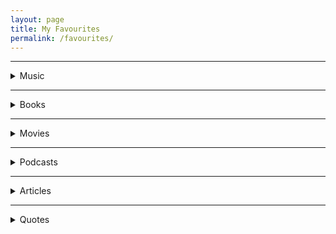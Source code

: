 ```yaml
---
layout: page
title: My Favourites
permalink: /favourites/
---
```


<hr>

<!-- Music -->
<div class="custom-details-card">
    <details class="custom-details">
    <summary class="custom-summary"> Music</summary>
    <!-- summary begin -->
    <div class="custom-images-style" >
        <div class="custom-overlay-container-blur">
            <a href="https://music.apple.com/us/album/blue-neighbourhood-deluxe/1389111732" ><img src="https://is1-ssl.mzstatic.com/image/thumb/Music124/v4/c5/3f/9d/c53f9d75-5755-77c1-7a1e-06d5da00c999/16UMGIM53730.rgb.jpg/600x600bb.webp" alt="Blue Neighbourhood | Troye Sivan | Pop · 2015"></a>
            <p class="custom-overlay-text">
            <b class="custom-bold">Blue Neighbourhood</b>
            <br>Troye Sivan<br>
            <i style="font-size:14px;">Pop · 2015</i></p>
        </div>
        <div class="custom-overlay-container-blur">
            <a href="https://music.apple.com/us/album/kamikaze/1434770366" ><img  src="https://is4-ssl.mzstatic.com/image/thumb/Music115/v4/58/f8/88/58f88801-2fc9-4600-a07f-425bb94315c8/00602577046223.rgb.jpg/300x300bb.webp" alt="Kamikaze | Eminem | Hip-Hop/Rap · 2018" ></a>
            <p class="custom-overlay-text">
            <b class="custom-bold">Kamikaze</b>
            <br>Eminem<br>
            <i style="font-size:14px;">Hip-Hop/Rap · 2018</i></p>
        </div>
        <div class="custom-overlay-container-blur">
            <a href="https://music.apple.com/us/album/i-dont-care/1464549183?i=1464549844" ><img src="https://is1-ssl.mzstatic.com/image/thumb/Music123/v4/ba/e2/2a/bae22a5e-c878-da64-0ecc-4a3584a1a139/190295411411.jpg/300x300bb.webp" alt="No.6 Collaborations Project | Ed Sheeran | Pop · 2019"></a>
            <p class="custom-overlay-text">
            <b class="custom-bold">No.6 Collaborations Project</b>
            <br>Ed Sheeran<br>
            <i style="font-size:14px;">Pop · 2019</i></p>
        </div>
        <div class="custom-overlay-container-blur">
            <a href="https://music.apple.com/us/album/the-20-20-experience-deluxe-version/1441493446" ><img src="https://is3-ssl.mzstatic.com/image/thumb/Music124/v4/5b/3b/db/5b3bdb72-9ace-82ed-ad25-37a021448ad2/886443854406.jpg/300x300bb.webp" alt="The 20/20 Experience | Justin Timberlake | Pop · 2019"></a>
            <p class="custom-overlay-text">
            <b class="custom-bold">The 20/20 Experience</b>
            <br>Justin Timberlake<br>
            <i style="font-size:14px;">Pop · 2019</i></p>
        </div>
        <div class="custom-overlay-container-blur">
            <a href="https://music.apple.com/us/album/burden/1548568952" ><img src="https://is2-ssl.mzstatic.com/image/thumb/Music124/v4/06/fa/1b/06fa1b0c-4b34-88ef-f383-b2a330d3f877/194690416361_cover.jpg/300x300bb.webp" alt="BURDEN | BONES | Hip-Hop/Rap · 2021"></a>
            <p class="custom-overlay-text">
            <b class="custom-bold">BURDEN</b>
            <br>BONES<br>
            <i style="font-size:14px;">Hip-Hop/Rap · 2021</i></p>
        </div>
        <div class="custom-overlay-container-blur">
            <a href="https://music.apple.com/us/album/all-eyez-on-me-remastered/6917199" ><img src="https://is1-ssl.mzstatic.com/image/thumb/Music125/v4/0c/3f/02/0c3f026d-72c8-953b-6f34-9566e45861fa/dj.lbjggise.jpg/600x600bb.webp" alt="All Eyez On Me | 2Pac | Hip-Hop/Rap · 1996"></a>
            <p class="custom-overlay-text">
            <b class="custom-bold">All Eyez On Me</b>
            <br>2Pac<br>
            <i style="font-size:14px;">Hip-Hop/Rap · 1996</i></p>
        </div>
        <div class="custom-overlay-container-blur">
            <a href="https://music.apple.com/us/album/dopamine/1440848871" ><img src="https://is4-ssl.mzstatic.com/image/thumb/Music125/v4/8b/81/d9/8b81d989-a31d-1ca7-1832-6052646bbfdc/00602547527653.rgb.jpg/600x600bb.webp" alt="Dopamine | BØRNS | Alternative · 2015"></a>
            <p class="custom-overlay-text">
            <b class="custom-bold">Dopamine</b>
            <br>BØRNS<br>
            <i style="font-size:14px;">Alternative · 2015</i></p>
        </div>
        <div class="custom-overlay-container-blur">
            <a href="https://music.apple.com/us/album/live-at-the-royal-albert-hall-ultra-hd-version/1545140321" ><img src="https://is1-ssl.mzstatic.com/image/thumb/Music114/v4/c2/5b/90/c25b9028-e639-669c-beb1-583b5b960009/886448988694.jpg/300x300bb.webp" alt="Live at the Royal Albert Hall | Bring Me The Horizon | Rock · 2020"></a>
            <p class="custom-overlay-text">
            <b class="custom-bold">Live at the Royal Albert Hall </b>
            <br>Bring Me The Horizon<br>
            <i style="font-size:14px;">Rock · 2020</i></p>
        </div>
        <div class="custom-overlay-container-blur">
            <a href="https://music.apple.com/us/album/tha-carter-iv-deluxe-edition/1440669184" ><img src="https://is2-ssl.mzstatic.com/image/thumb/Music115/v4/77/79/d9/7779d944-de6f-4dc3-b546-7fb482b1a6cd/11UMGIM26382.rgb.jpg/600x600bb.webp" alt="Tha Carter IV | Lil Wayne | Hip-Hop/Rap · 2020"></a>
            <p class="custom-overlay-text">
            <b class="custom-bold">Tha Carter IV</b>
            <br>Lil Wayne<br>
            <i style="font-size:14px;"></i>Hip-Hop/Rap · 2020</p>
        </div>
        <div class="custom-overlay-container-blur">
            <a href="https://music.apple.com/us/album/the-infamous/255342338" ><img src="https://is2-ssl.mzstatic.com/image/thumb/Music125/v4/b0/2f/97/b02f976b-be3c-8f63-491e-f6503aacde02/078636648026.jpg/600x600bb.webp" alt="The Infamous | Mobb Deep | Hip-Hop/Rap · 1995"></a>
            <p class="custom-overlay-text">
            <b class="custom-bold">The Infamous</b>
            <br>Mobb Deep<br>
            <i style="font-size:14px;">Hip-Hop/Rap · 1995</i></p>
        </div>
        <div class="custom-overlay-container-blur">
            <a href="https://music.apple.com/us/album/truth-is-a-beautiful-thing-deluxe/1217577315" ><img src="https://is4-ssl.mzstatic.com/image/thumb/Music122/v4/f2/c0/d1/f2c0d14b-c685-4c0b-233e-c0049e9d6b74/886446431284.jpg/600x600bb.webp" alt="Truth Is a Beautiful Thing | London Grammar | Alternative · 2017"></a>
            <p class="custom-overlay-text">
            <b class="custom-bold">Truth Is a Beautiful Thing</b>
            <br>London Grammar<br>
            <i style="font-size:14px;">Alternative · 2017</i></p>
        </div>
        <div class="custom-overlay-container-blur">
            <a href="https://music.apple.com/us/album/88glam2-5/1457994472" ><img src="https://is1-ssl.mzstatic.com/image/thumb/Music113/v4/2f/86/9c/2f869c52-c905-a5db-81d1-87dd091c3d15/00602577645457.rgb.jpg/600x600bb.webp" alt="88GLAM2.5 | 88GLAM | Hip-Hop/Rap · 2019"></a>
            <p class="custom-overlay-text">
            <b class="custom-bold">88GLAM2.5</b>
            <br>88GLAM<br>
            <i style="font-size:14px;">Hip-Hop/Rap · 2019</i></p>
        </div>
        <div class="custom-overlay-container-blur">
            <a href="https://music.apple.com/us/album/beauty-behind-the-madness/1440826239" ><img src="https://is2-ssl.mzstatic.com/image/thumb/Music124/v4/40/cd/1a/40cd1a65-7948-eb96-74c6-1c4b3497456c/15UMGIM36513.rgb.jpg/600x600bb.webp" alt="Beauty Behind the Madness | The Weeknd | R&B/Soul · 2015"></a>
            <p class="custom-overlay-text">
            <b class="custom-bold">Beauty Behind the Madness</b>
            <br>The Weeknd<br>
            <i style="font-size:14px;">R&B/Soul · 2015</i></p>
        </div>
        <div class="custom-overlay-container-blur">
            <a href="https://music.apple.com/us/album/stop-staring-at-the-shadows/1551171660" ><img src="https://is5-ssl.mzstatic.com/image/thumb/Music115/v4/08/0d/f3/080df3a3-750c-a733-c384-51e5c04e1796/195497822546.jpg/300x300bb-60.jpg" alt="Stop Staring at the Shadows | $uicideboy$ | Hip-Hop/Rap · 2020"></a>
            <p class="custom-overlay-text">
            <b class="custom-bold">Stop Staring at the Shadows</b>
            <br>$uicideboy$<br>
            <i style="font-size:14px;">Hip-Hop/Rap · 2020</i></p>
        </div>
        <div class="custom-overlay-container-blur">
            <a href="https://music.apple.com/us/album/blurryface/974485462" ><img src="https://is3-ssl.mzstatic.com/image/thumb/Music115/v4/f8/2d/fb/f82dfb61-b107-297a-d395-5511ebdd277c/dj.hrcgnvji.jpg/600x600bb.webp" alt="Blurryface | twenty one pilots | Rock · 2015"></a>
            <p class="custom-overlay-text">
            <b class="custom-bold">Blurryface</b>
            <br>twenty one pilots<br>
            <i style="font-size:14px;">Rock · 2015</i></p>
        </div>
        <div class="custom-overlay-container-blur">
            <a href="https://music.apple.com/us/album/1000-forms-of-fear-deluxe-version/989874359" ><img src="https://is5-ssl.mzstatic.com/image/thumb/Music115/v4/ea/43/4c/ea434c88-8479-304c-6f89-8cd93a5b9b61/886445231311.jpg/600x600bb.webp" alt="1000 Forms Of Fear | Sia | Pop · 2014"></a>
            <p class="custom-overlay-text">
            <b class="custom-bold">1000 Forms Of Fear</b>
            <br>Sia<br>
            <i style="font-size:14px;">Pop · 2014</i></p>
        </div>
        <!-- <div class="custom-overlay-container-blur">
            <a href="" ><img src="" alt="||·"></a>
            <p class="custom-overlay-text">
            <b class="custom-bold"></b>
            <br><br>
            <i style="font-size:14px;"></i></p>
        </div> -->
    </div>
    <!-- summary end -->
    </details>
</div>

<hr>

<!-- Books -->
<div class="custom-details-card">
    <details class="custom-details">
    <summary class="custom-summary"> Books</summary>
    <!-- summary begin -->
    <div class="custom-images-style">
        <div class="custom-overlay-container">
        <a href="https://www.jordanbpeterson.com/beyond-order/" class="no-underline"><img src="https://m.media-amazon.com/images/I/71xLmdLOQ0L.jpg" alt="Beyond Order: 12 More Rules for Life" loading="lazy" width="165" style="height:250px;" ></a>
        </div>
        <div class="custom-overlay-container">
		<a href="https://www.jordanbpeterson.com/12-rules-for-life/" class="no-underline"><img src="https://m.media-amazon.com/images/I/41LtJtWn9OL.jpg" alt="12 Rules for Life: An Antidote to Chaos" loading="lazy" width="165" style="height:250px;" ></a>
		</div>
        <div class="custom-overlay-container">
		<a href="https://www.goodreads.com/series/41526-the-wheel-of-time/" class="no-underline"><img src="https://m.media-amazon.com/images/I/51xSFlj0zKL.jpg" alt="The Wheel of Time Series" loading="lazy" width="165" style="height:250px;" ></a>
		</div>
        <div class="custom-overlay-container">
		<a href="https://www.goodreads.com/book/show/662.Atlas_Shrugged" class="no-underline"><img src="https://images-na.ssl-images-amazon.com/images/I/612URtxh-qL.jpg" alt="Atlas Shrugged" loading="lazy" width="165" style="height:250px;" ></a>
		</div>
        <div class="custom-overlay-container">
		<a href="https://www.ynharari.com/book/sapiens-2/" class="no-underline"><img src="https://images-na.ssl-images-amazon.com/images/I/41+lolL22gL.jpg" alt="Sapiens: A Brief History of Humankind" loading="lazy" width="165" style="height:250px;" ></a>
		</div>
        <div class="custom-overlay-container">
		<a href="https://www.goodreads.com/book/show/12158480-why-nations-fail" class="no-underline"><img src="https://images-na.ssl-images-amazon.com/images/I/A1qhBebbu6L.jpg" alt="Why Nations Fail: The Origins of Power, Prosperity, and Poverty" loading="lazy" width="165" style="height:250px;" ></a>
		</div>
        <div class="custom-overlay-container">
		<a href="https://www.basicbooks.com/titles/thomas-sowell/knowledge-and-decisions/9780465037384/" class="no-underline"><img src="https://www.basicbooks.com/wp-content/uploads/2017/06/9780465037384.jpg?fit=446%2C675" alt="Knowledge And Decisions" loading="lazy" width="165" style="height:250px;" ></a>
		</div>
        <div class="custom-overlay-container">
		<a href="https://www.goodreads.com/book/show/36064445-skin-in-the-game" class="no-underline"><img src="https://images-na.ssl-images-amazon.com/images/I/71dlDoPPyyL.jpg" alt="Skin in the Game: The Hidden Asymmetries in Daily Life" loading="lazy" width="165" style="height:250px;" ></a>
		</div>
        <div class="custom-overlay-container">
		<a href="https://www.goodreads.com/series/43493-malazan-book-of-the-fallen" class="no-underline"><img src="https://m.media-amazon.com/images/I/51fEdoux39L.jpg" alt="Malazan: Book Of The Fallen" loading="lazy" width="165" style="height:250px;" ></a>
		</div>
        <!-- <div class="custom-overlay-container">
		<a href="" class="no-underline"><img src="" alt="" loading="lazy" width="165" style="height:250px;" ></a>
		</div> -->
    </div>
    <!--  -->
    <!-- summary end -->
    </details>
</div>

<hr>

<!-- Movies -->
<div class="custom-details-card">
    <details class="custom-details">
    <summary class="custom-summary"> Movies</summary>
    <!-- summary begin -->
    <div class="custom-images-style">
        <div class="custom-overlay-container">
		<a href="https://www.imdb.com/title/tt2713180/" class="no-underline"><img src="https://m.media-amazon.com/images/M/MV5BMjA4MDU0NTUyN15BMl5BanBnXkFtZTgwMzQxMzY4MjE@._V1_.jpg" title="Fury (2014)" loading="lazy" width="200" style="height:300px;" ></a>
		</div>
        <div class="custom-overlay-container">
		<a href="https://www.imdb.com/title/tt1611224/" class="no-underline"><img src="https://m.media-amazon.com/images/M/MV5BNjY2Mzc0MDA4NV5BMl5BanBnXkFtZTcwOTg5OTcxNw@@._V1_.jpg" title="Abraham Lincoln: Vampire Hunter (2012)" loading="lazy" width="200" style="height:300px;" ></a>
		</div>
        <div class="custom-overlay-container">
		<a href="https://www.imdb.com/title/tt5580390/" class="no-underline"><img src="https://m.media-amazon.com/images/M/MV5BNGNiNWQ5M2MtNGI0OC00MDA2LWI5NzEtMmZiYjVjMDEyOWYzXkEyXkFqcGdeQXVyMjM4NTM5NDY@._V1_.jpg" title="The Shape of Water (2017)" loading="lazy" width="200" style="height:300px;" ></a>
		</div>
        <div class="custom-overlay-container">
		<a href="https://www.imdb.com/title/tt2267998/" class="no-underline"><img src="https://m.media-amazon.com/images/M/MV5BMTk0MDQ3MzAzOV5BMl5BanBnXkFtZTgwNzU1NzE3MjE@._V1_.jpg" title="Gone Girl (2014)" loading="lazy" width="200" style="height:300px;" ></a>
		</div>
        <div class="custom-overlay-container">
		<a href="https://www.imdb.com/title/tt1371111/" class="no-underline"><img src="https://m.media-amazon.com/images/M/MV5BMTczMTgxMjc4NF5BMl5BanBnXkFtZTcwNjM5MTA2OA@@._V1_.jpg" title="Cloud Atlas (2012)" loading="lazy" width="200" style="height:300px;" ></a>
		</div>
        <div class="custom-overlay-container">
		<a href="https://www.imdb.com/title/tt0119488/" class="no-underline"><img src="https://m.media-amazon.com/images/M/MV5BMDQ2YzEyZGItYWRhOS00MjBmLTkzMDUtMTdjYzkyMmQxZTJlXkEyXkFqcGdeQXVyNjU0OTQ0OTY@._V1_UY1200_CR94,0,630,1200_AL_.jpg" title="L.A. Confidential (1997)" loading="lazy" width="200" style="height:300px;" ></a>
		</div>
        <div class="custom-overlay-container">
		<a href="https://www.imdb.com/title/tt0396171/" class="no-underline"><img src="https://m.media-amazon.com/images/M/MV5BMTg2Mzk2NjkzNl5BMl5BanBnXkFtZTYwMzIzOTc2._V1_.jpg" title="Perfume: The Story of a Murderer (2006)" loading="lazy" width="200" style="height:300px;" ></a>
		</div>
        <div class="custom-overlay-container">
		<a href="https://www.imdb.com/title/tt2397535/" class="no-underline"><img src="https://m.media-amazon.com/images/M/MV5BMTAzODc3NjU1NzNeQTJeQWpwZ15BbWU4MDk5NTQ4NTMx._V1_UY1200_CR91,0,630,1200_AL_.jpg" title="Predestination (2014)" loading="lazy" width="200" style="height:300px;" ></a>
		</div>
        <div class="custom-overlay-container">
		<a href="https://www.imdb.com/title/tt4302938/" class="no-underline"><img src="https://m.media-amazon.com/images/M/MV5BMTkzNzIyNzc5MF5BMl5BanBnXkFtZTgwNTcxMDQ4NzE@._V1_.jpg" title="Kubo and the Two Strings (2016)" loading="lazy" width="200" style="height:300px;" ></a>
		</div>
        <div class="custom-overlay-container">
		<a href="https://www.imdb.com/title/tt0364569/" class="no-underline"><img src="https://m.media-amazon.com/images/M/MV5BMTI3NTQyMzU5M15BMl5BanBnXkFtZTcwMTM2MjgyMQ@@._V1_UY1200_CR90,0,630,1200_AL_.jpg" title="Oldboy (2003)" loading="lazy" width="200" style="height:300px;" ></a>
		</div>
        <div class="custom-overlay-container">
		<a href="https://www.imdb.com/title/tt8946378/" class="no-underline"><img src="https://m.media-amazon.com/images/M/MV5BMGUwZjliMTAtNzAxZi00MWNiLWE2NzgtZGUxMGQxZjhhNDRiXkEyXkFqcGdeQXVyNjU1NzU3MzE@._V1_.jpg" title="Knives Out (2019)" loading="lazy" width="200" style="height:300px;" ></a>
		</div>
        <div class="custom-overlay-container">
		<a href="https://www.imdb.com/title/tt0482571/" class="no-underline"><img src="https://m.media-amazon.com/images/M/MV5BMjA4NDI0MTIxNF5BMl5BanBnXkFtZTYwNTM0MzY2._V1_.jpg" title="The Prestige (2006)" loading="lazy" width="200" style="height:300px;" ></a>
		</div>
        <!-- <div class="custom-overlay-container">
		<a href="" class="no-underline"><img src="" title="" loading="lazy" width="200" style="height:300px;" ></a>
		</div> -->
    </div>
    <!--  -->
    <!-- summary end -->
    </details>
</div>

<hr>

<!-- Podcasts -->
<div class="custom-details-card">
    <details class="custom-details">
    <summary class="custom-summary"> Podcasts</summary>
    <!-- summary begin -->
    <div class="custom-images-style" >
        <div class="custom-overlay-container-blur">
            <a href="https://www.reflectinghistory.com/" ><img src="https://m.media-amazon.com/images/I/51HXYMd5P4L._SL500_.jpg" alt="Reflecting History | Reflecting History"></a>
            <p class="custom-overlay-text">
            <b class="custom-bold">Reflecting History</b>
            <br><br>
            <i style="font-size:14px;">Reflecting History</i></p>
        </div>
        <div class="custom-overlay-container-blur">
            <a href="https://samharris.org/podcast/making-sense-episodes/" ><img src="https://thepodcastplayground.com/wp-content/uploads/Making-Sense-with-Sam-Harris-Podcast-Playground--500x500.jpg" alt="Making Sense with Sam Harris | Sam Harris"></a>
            <p class="custom-overlay-text">
            <b class="custom-bold">Making Sense with Sam Harris</b>
            <br><br>
            <i style="font-size:14px;">Sam Harris</i></p>
        </div>
        <div class="custom-overlay-container-blur">
            <a href="https://www.jordanbpeterson.com/podcast/" ><img src="https://i.scdn.co/image/ab6765630000ba8a836f01155730dc56f21b4e42" alt="The Jordan B. Peterson Podcast | Dr. Jordan B. Peterson"></a>
            <p class="custom-overlay-text">
            <b class="custom-bold">The Jordan B. Peterson Podcast</b>
            <br><br>
            <i style="font-size:14px;">Dr. Jordan B. Peterson</i></p>
        </div>
        <div class="custom-overlay-container-blur">
            <a href="https://www.epsilontheory.com/podcasts/" ><img src="https://production.listennotes.com/podcasts/epsilon-theory-podcast-salient-426142-DMUAjwlG1yR.1399x1399.jpg" alt="Epsilon Theory Podcast | Ben Hunt"></a>
            <p class="custom-overlay-text">
            <b class="custom-bold">Epsilon Theory Podcast</b>
            <br><br>
            <i style="font-size:14px;">Ben Hunt</i></p>
        </div>
        <div class="custom-overlay-container-blur">
            <a href="https://nav.al/" ><img src="https://is3-ssl.mzstatic.com/image/thumb/Podcasts123/v4/f5/fe/32/f5fe32e7-e38e-10c3-407f-a7abb4ce1fec/mza_3750381165976515065.jpg/1200x1200bb.jpg" alt="Naval | Naval Ravikant"></a>
            <p class="custom-overlay-text">
            <b class="custom-bold">Naval</b>
            <br><br>
            <i style="font-size:14px;">Naval Ravikant</i></p>
        </div>
        <!-- <div class="custom-overlay-container-blur">
            <a href="" ><img src="" alt=" | "></a>
            <p class="custom-overlay-text">
            <b class="custom-bold"></b>
            <br><br>
            <i style="font-size:14px;"></i></p>
        </div> -->
    </div>
    <!-- summary end -->
    </details>
</div>

<hr>

<!-- Articles -->
<div class="custom-details-card">
    <details class="custom-details">
    <summary class="custom-summary"> Articles</summary>
    <!-- summary begin -->
    <div class="custom-articles-style">
        <div>
            <p class="custom-articles-style cas-red">
            <a href="https://www.profgalloway.com/the-great-grift/" >
            Professor Scott Galloway - <b>The Great Grift</b>
        </a></p></div>
        <div>
            <p class="custom-articles-style cas-blue">
            <a href="https://www.bloomberg.com/graphics/2015-paul-ford-what-is-code/" >
            Paul Ford - <b>What Is Code? If You Don't Know, You Need to Read This</b>
        </a></p></div>
        <div>
            <p class="custom-articles-style cas-green">
            <a href="https://thelastpsychiatrist.com/2012/10/whos_afraid_of_lil_wayne.html" >
            The Last Psychiatrist - <b>Who's Afraid Of Lil Wayne?</b>
        </a></p></div>
        <div>
            <p class="custom-articles-style cas-red">
            <a href="https://www.profgalloway.com/the-algebra-of-wealth" >
            Scott Galloway - <b>The Algebra of Wealth</b>
        </a></p></div>
        <div>
            <p class="custom-articles-style cas-blue">
            <a href="https://www.nasa.gov/mission_pages/station/expeditions/expedition30/tryanny.html" >
            NASA - <b>The Tyranny of the Rocket Equation</b>
        </a></p></div>
        <div>
            <p class="custom-articles-style cas-green">
            <a href="https://gizmodo.com/read-ken-lius-amazing-story-that-swept-the-hugo-nebula-5958919" >
            Ken Liu - <b>Paper Menagerie</b>
        </a></p></div>
        <div>
            <p class="custom-articles-style cas-red">
            <a href="https://fs.blog/2014/05/hunter-s-thompson-to-hume-logan/" >
            Hunter S. Thompson - <b>Letter on Finding Your Purpose and Living a Meaningful Life</b>
        </a></p></div>
        <div>
            <p class="custom-articles-style cas-blue">
            <a href="https://andersen.sdu.dk/vaerk/hersholt/TheEmperorsNewClothes_e.html" >
            Hans Christian Andersen - <b>Kejserens Nye Klæder (The Emperor's New Clothes)</b>
        </a></p></div>
        <div>
            <p class="custom-articles-style cas-green">
            <a href="https://fs.blog/2012/04/david-foster-wallace-this-is-water/" >
            David Foster Wallace - <b>This is Water</b>
        </a></p></div>
        <div>
            <p class="custom-articles-style cas-red">
            <a href="https://bbs.pku.edu.cn/attach/80/a2/80a255d7a8fc70db/Ted_Chiang.pdf" >
            Ted Chiang - <b>The Merchant and the Alchemist's Gate</b>
        </a></p></div>
        <div>
            <p class="custom-articles-style cas-blue">
            <a href="http://www.paulgraham.com/say.html" >
            Paul Graham - <b>What You Can't Say</b>
        </a></p></div>
        <!-- <div>
            <p class="custom-articles-style cas-???">
            <a href="" >
             - <b></b>
        </a></p></div> -->
    </div>
    <!-- summary end -->
    </details>
</div>

<hr>

<!-- Quotes -->
<div class="custom-details-card">
    <details class="custom-details">
    <summary class="custom-summary"> Quotes</summary>
    <!-- summary begin -->
    <div class="custom-quotes-style" >
        <div class="quotes-text">
            <p>“Once is happenstance. Twice is coincidence. Three times is enemy action.”</p>
            <p class="custom-q-bold">― Ian Fleming</p>
        </div>
        <div class="quotes-text">
            <p>“Tradition is a set of solutions for which we have forgotten the problems”</p>
            <p class="custom-q-bold">― Donald Kingsbury</p>
        </div>
        <div class="quotes-text">
            <p>“People fear death even more than pain. It's strange that they fear death. Life hurts a lot more than death. At the point of death, the pain is over. Yeah, I guess it is a friend.”</p>
            <p class="custom-q-bold">― Jim Morrison</p>
        </div>
        <div class="quotes-text">
            <p>“There is something profoundly cynical, my friends, in the notion of paradise after death. The lure is evasion. The promise is excusative. One need not accept responsibility for the world as it is, and by extension, one need do nothing about it. To strive for change, for true goodness in this mortal world, one must acknowledge and accept, within one's own soul, that this mortal reality has purpose in itself, that its greatest value is not for us, but for our children and their children. To view life as but a quick passage along a foul, tortured path - made foul and tortured by our own indifference - is to excuse all manner of misery and depravity, and to exact cruel punishment upon the innocent lives to come.<br><br>I defy this notion of paradise beyond the gates of bone. If the soul truly survives the passage, then it behooves us - each of us, my friends - to nurture a faith in similitude: what awaits us is a reflection of what we leave behind, and in the squandering of our mortal existence, we surrender the opportunity to learn the ways of goodness, the practice of sympathy, empathy, compassion and healing - all passed by in our rush to arrive at a place of glory and beauty, a place we did not earn, and most certainly do not deserve.”<br><br>The Apocryphal Teachings of Tanno Spiritwalker Kimloc; The Decade in Ehrlitan</p>
            <p class="custom-q-bold">― Steven Erikson, The Bonehunters</p>
        </div>
        <div class="quotes-text">
            <p>“If you're harmless, you're not virtuous. You're just harmless. You're like a rabbit. A rabbit isn't virtuous. It can't do anything but get eaten.<br>If you're a monster and you don't act monstrous, then you're virtuous. ”</p>
            <p class="custom-q-bold">― Jordan B. Peterson</p>
        </div>
        <div class="quotes-text">
            <p>“Pity those who want the perfect life! Break me, tear me apart, let me be beaten and altered by life, let my life be touched and touch in return for I will be Human, for there is no reason on earth to be scared of yourself.<br><br>Perfect is boring... let it be written in the sky, painted on buildings, read with your eyes, transcribed on your soul.”</p>
            <p class="custom-q-bold">― Unknown</p>
        </div>
        <div class="quotes-text">
            <p>“Just because fate has chosen something for you instead of you choosing it for yourself doesn’t mean it has to be bad. Even if it’s something you are sure you would never have chosen in a hundred years.”</p>
            <p class="custom-q-bold">― Robert Jordan, The Dragon Reborn</p>
        </div>
        <div class="quotes-text">
            <p>“The Wheel of Time turns, and ages come and pass, leaving memories that become legend. Legend fades to myth, and even myth is long forgotten when the Age that gave it birth comes again. In one Age, called the Third Age by some, an Age yet to come, an Age long past, a wind rose in the Mountains of Mist. The wind was not the beginning. There are neither beginnings nor endings to the turning of the Wheel of time. But it was a beginning.”</p>
            <p class="custom-q-bold">― Robert Jordan, The Eye of the World</p>
        </div>
        <div class="quotes-text">
            <p>“A young wolfhound must meet his first wolf someday, but if the wolf sees him as a puppy, if he acts the puppy, the wolf will surely kill him. The wolfhound must be a wolfhound in the wolf's eyes even more than in his own, if he is to survive.”</p>
            <p class="custom-q-bold">― Robert Jordan, The Great Hunt</p>
        </div>
        <div class="quotes-text">
            <p>“There are no atheists in foxholes. In the end, everyone prays.”</p>
            <p class="custom-q-bold">― Unknown</p>
        </div>
        <!-- <div class="quotes-text">
            <p>“”</p>
            <p class="custom-q-bold">― </p>
        </div> -->
    </div>
    <!-- summary end -->
    </details>
</div>

